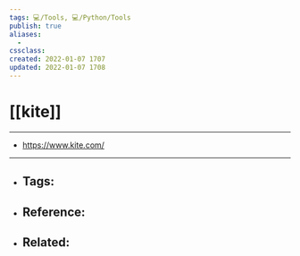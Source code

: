 ```yaml
---
tags: 💻️/Tools, 💻️/Python/Tools
publish: true
aliases:
  - 
cssclass: 
created: 2022-01-07 1707
updated: 2022-01-07 1708
---
```


# [[kite]]

---

- <https://www.kite.com/>

---

- Tags: 
	- 
- Reference:
	- 
- Related:
	- 
